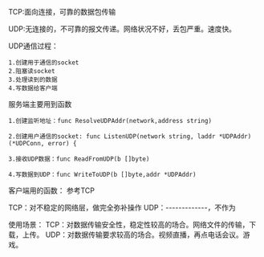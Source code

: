 TCP:面向连接，可靠的数据包传输

UDP:无连接的，不可靠的报文传递。网络状况不好，丢包严重。速度快。

UDP通信过程：
    
    1.创建用于通信的socket
    2.阻塞读socket
    3.处理读到的数据
    4.写数据给客户端

服务端主要用到函数

    1.创建监听地址：func ResolveUDPAddr(network,address string)
    
    2.创建用户通信的socket: func ListenUDP(network string, laddr *UDPAddr) (*UDPConn, error) {
    
    3.接收UDP数据：func ReadFromUDP(b []byte)
    
    4.写数据到UDP：func WriteToUDP(b []byte,addr *UDPAddr)

客户端用的函数：
    参考TCP

TCP：对不稳定的网络层，做完全弥补操作
UDP：-------------，不作为

使用场景：
    TCP：对数据传输安全性，稳定性较高的场合。网络文件的传输，下载，上传。
    UDP：对数据传输要求较高的场合。视频直播，再点电话会议。游戏。
